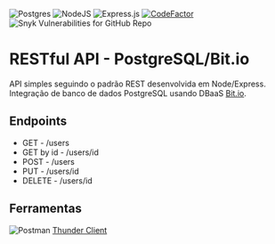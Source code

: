![Postgres](https://img.shields.io/badge/postgres-%23316192.svg?style=flat&logo=postgresql&logoColor=white) ![NodeJS](https://img.shields.io/badge/node.js-6DA55F?style=flat&logo=node.js&logoColor=white) ![Express.js](https://img.shields.io/badge/express.js-%23404d59.svg?style=flat&logo=express&logoColor=%2361DAFB) [![CodeFactor](https://www.codefactor.io/repository/github/marckesin/restful-api-postgresql-bit.io/badge)](https://www.codefactor.io/repository/github/marckesin/restful-api-postgresql-bit.io) ![Snyk Vulnerabilities for GitHub Repo](https://img.shields.io/snyk/vulnerabilities/github/marckesin/RESTful-API-PostgreSQL-Bit.io)

# RESTful API - PostgreSQL/Bit.io

API simples seguindo o padrão REST desenvolvida em Node/Express. Integração de banco de dados PostgreSQL usando DBaaS [Bit.io](https://www.bit.io).

## Endpoints

- GET - /users
- GET by id - /users/id
- POST - /users
- PUT - /users/id
- DELETE - /users/id

## Ferramentas

![Postman](https://img.shields.io/badge/Postman-FF6C37?style=flat&logo=postman&logoColor=white)
[Thunder Client](https://www.thunderclient.com/)
